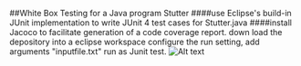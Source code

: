 ##White Box Testing for a Java program Stutter
####use Eclipse's build-in JUnit implementation to write JUnit 4 test cases for Stutter.java
####install Jacoco to facilitate generation of a code coverage report.
down load the depository into a eclipse workspace
configure the run setting, add arguments "inputfile.txt"
run as Junit test.
![Alt text](relative/path/to/img.jpg?raw=true "Title")